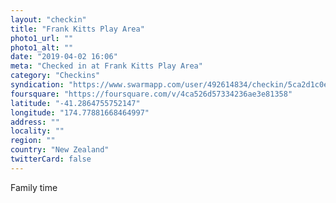 ```yaml
---
layout: "checkin"
title: "Frank Kitts Play Area"
photo1_url: ""
photo1_alt: ""
date: "2019-04-02 16:06"
meta: "Checked in at Frank Kitts Play Area"
category: "Checkins"
syndication: "https://www.swarmapp.com/user/492614834/checkin/5ca2d1c0ea1e44002cfa6de3"
foursquare: "https://foursquare.com/v/4ca526d57334236ae3e81358"
latitude: "-41.2864755752147"
longitude: "174.77881668464997"
address: ""
locality: ""
region: ""
country: "New Zealand"
twitterCard: false
---
```

Family time

